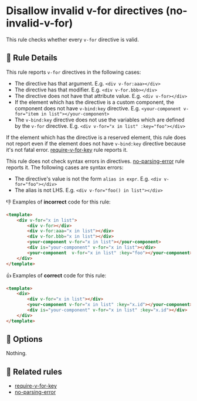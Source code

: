 # Disallow invalid v-for directives (no-invalid-v-for)

This rule checks whether every `v-for` directive is valid.

## :book: Rule Details

This rule reports `v-for` directives in the following cases:

- The directive has that argument. E.g. `<div v-for:aaa></div>`
- The directive has that modifier. E.g. `<div v-for.bbb></div>`
- The directive does not have that attribute value. E.g. `<div v-for></div>`
- If the element which has the directive is a custom component, the component does not have `v-bind:key` directive. E.g. `<your-component v-for="item in list"></your-component>`
- The `v-bind:key` directive does not use the variables which are defined by the `v-for` directive. E.g. `<div v-for="x in list" :key="foo"></div>`

If the element which has the directive is a reserved element, this rule does not report even if the element does not have `v-bind:key` directive because it's not fatal error. [require-v-for-key] rule reports it.

This rule does not check syntax errors in directives. [no-parsing-error] rule reports it.
The following cases are syntax errors:

- The directive's value is not the form `alias in expr`. E.g. `<div v-for="foo"></div>`
- The alias is not LHS. E.g. `<div v-for="foo() in list"></div>`

:-1: Examples of **incorrect** code for this rule:

```html
<template>
    <div v-for="x in list">
        <div v-for></div>
        <div v-for:aaa="x in list"></div>
        <div v-for.bbb="x in list"></div>
        <your-component v-for="x in list"></your-component>
        <div is="your-component" v-for="x in list"></div>
        <your-component  v-for="x in list" :key="foo"></your-component>
    </div>
</template>
```

:+1: Examples of **correct** code for this rule:

```html
<template>
    <div>
        <div v-for="x in list"></div>
        <your-component v-for="x in list" :key="x.id"></your-component>
        <div is="your-component" v-for="x in list" :key="x.id"></div>
    </div>
</template>
```

## :wrench: Options

Nothing.

## :couple: Related rules

- [require-v-for-key]
- [no-parsing-error]


[require-v-for-key]: require-v-for-key.md
[no-parsing-error]: no-parsing-error.md